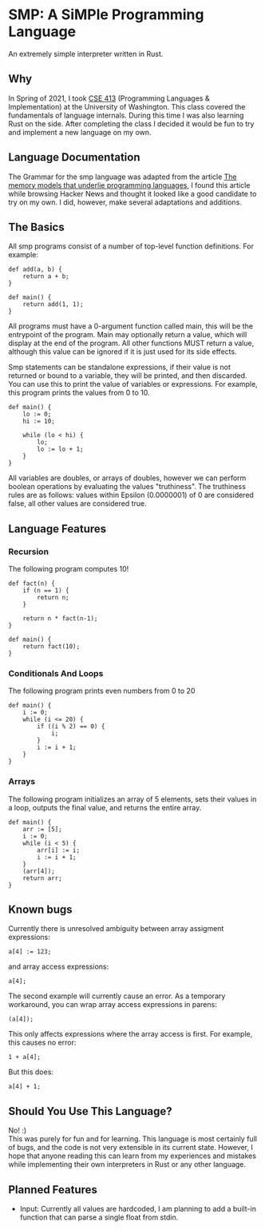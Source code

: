 # SMP: A SiMPle Programming Language
An extremely simple interpreter written in Rust.
 
## Why
In Spring of 2021, I took [CSE 413](https://courses.cs.washington.edu/courses/cse413/) (Programming Languages & Implementation) at the University of Washington. This class covered the fundamentals of language internals. During this time I was also learning Rust on the side. After completing the class I decided it would be fun to try and implement a new language on my own.
 
## Language Documentation
The Grammar for the smp language was adapted from the article [The memory models that underlie programming languages](http://canonical.org/~kragen/memory-models/), I found this article while browsing Hacker News and thought it looked like a good candidate to try on my own. I did, however, make several adaptations and additions.
 
## The Basics
All smp programs consist of a number of top-level function definitions. For example:
```
def add(a, b) {
    return a + b;
}
 
def main() {
    return add(1, 1);
}
```
All programs must have a 0-argument function called main, this will be the entrypoint of the program. 
Main may optionally return a value, which will display at the end of the program.
All other functions MUST return a value, although this value can be ignored if it is just used for its side effects.
 
Smp statements can be standalone expressions, if their value is not returned or bound to a variable, they will be printed, and then discarded. You can use this to print the value of variables or expressions. For example, this program prints the values from 0 to 10.
```
def main() {
    lo := 0;
    hi := 10;
 
    while (lo < hi) {
        lo;
        lo := lo + 1;
    }
}
```
 
All variables are doubles, or arrays of doubles, however we can perform boolean operations by evaluating the values "truthiness". The truthiness rules are as follows: values within Epsilon (0.0000001) of 0 are considered false, all other values are considered true. 
 
## Language Features
### Recursion
The following program computes 10!
```
def fact(n) {
    if (n == 1) {
        return n;
    }
 
    return n * fact(n-1);
}
 
def main() {
    return fact(10);
}
```
 
### Conditionals And Loops
The following program prints even numbers from 0 to 20
```
def main() {
    i := 0;
    while (i <= 20) {
        if ((i % 2) == 0) {
            i;
        }
        i := i + 1;
    }
}
```

### Arrays
The following program initializes an array of 5 elements, sets their values in a loop, 
outputs the final value, and returns the entire array.
```
def main() {
    arr := [5];
    i := 0;
    while (i < 5) {
        arr[i] := i;
        i := i + 1;
    }
    (arr[4]);
    return arr;
}
```

## Known bugs
Currently there is unresolved ambiguity between array assigment expressions: 
```
a[4] := 123;
```
and array access expressions: 
```
a[4];
``` 
The second example will currently cause an error.
As a temporary workaround, you can wrap array access expressions in parens:  
```
(a[4]);
```
This only affects expressions where the array access is first. For example, this causes no error:
```
1 + a[4];
```
But this does:
```
a[4] + 1;
```

## Should You Use This Language?
No! :)  
This was purely for fun and for learning. This language is most certainly full of bugs, and the code is not very extensible in its current state. However, I hope that anyone reading this can learn from my experiences and mistakes while implementing their own interpreters in Rust or any other language. 

## Planned Features
- Input: Currently all values are hardcoded, I am planning to add a built-in function that can parse a single float from stdin.  
